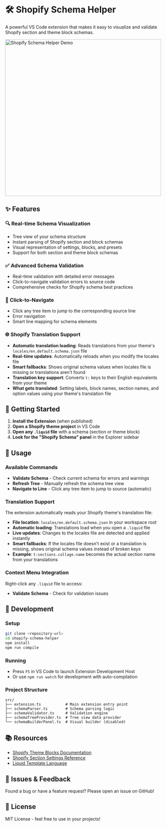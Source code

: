 # 🛠️ Shopify Schema Helper

A powerful VS Code extension that makes it easy to visualize and validate Shopify section and theme block schemas.

<img src="media/demo.gif" alt="Shopify Schema Helper Demo" width="500" height="auto">

## ✨ Features

### 🔍 **Real-time Schema Visualization**
- Tree view of your schema structure
- Instant parsing of Shopify section and block schemas
- Visual representation of settings, blocks, and presets
- Support for both section and theme block schemas

### ✅ **Advanced Schema Validation**
- Real-time validation with detailed error messages
- Click-to-navigate validation errors to source code
- Comprehensive checks for Shopify schema best practices

### 🎯 **Click-to-Navigate**
- Click any tree item to jump to the corresponding source line
- Error navigation
- Smart line mapping for schema elements

### 🌐 **Shopify Translation Support**
- **Automatic translation loading**: Reads translations from your theme's `locales/en.default.schema.json` file
- **Real-time updates**: Automatically reloads when you modify the locales file
- **Smart fallbacks**: Shows original schema values when locales file is missing or translations aren't found
- **Translation key support**: Converts `t:` keys to their English equivalents from your theme
- **What gets translated**: Setting labels, block names, section names, and option values using your theme's translation file

## 🚀 **Getting Started**

1. **Install the Extension** (when published)
2. **Open a Shopify theme project** in VS Code
3. **Open any `.liquid` file** with a schema (section or theme block)
4. **Look for the "Shopify Schema" panel** in the Explorer sidebar

## 🎯 **Usage**

### **Available Commands**
- **Validate Schema** - Check current schema for errors and warnings
- **Refresh Tree** - Manually refresh the schema tree view
- **Navigate to Line** - Click any tree item to jump to source (automatic)

### **Translation Support**
The extension automatically reads your Shopify theme's translation file:
- **File location**: `locales/en.default.schema.json` in your workspace root
- **Automatic loading**: Translations load when you open a `.liquid` file
- **Live updates**: Changes to the locales file are detected and applied instantly
- **Smart fallbacks**: If the locales file doesn't exist or a translation is missing, shows original schema values instead of broken keys
- **Example**: `t:sections.collage.name` becomes the actual section name from your translations

### **Context Menu Integration**
Right-click any `.liquid` file to access:
- **Validate Schema** - Check for validation issues

## 🔧 **Development**

### **Setup**
```bash
git clone <repository-url>
cd shopify-schema-helper
npm install
npm run compile
```

### **Running**
- Press `F5` in VS Code to launch Extension Development Host
- Or use `npm run watch` for development with auto-compilation

### **Project Structure**
```
src/
├── extension.ts           # Main extension entry point
├── schemaParser.ts        # Schema parsing logic
├── schemaValidator.ts     # Validation engine
├── schemaTreeProvider.ts  # Tree view data provider
└── schemaBuilderPanel.ts  # Visual builder (disabled)
```

## 📚 **Resources**

- [Shopify Theme Blocks Documentation](https://shopify.dev/docs/storefronts/themes/architecture/blocks)
- [Shopify Section Settings Reference](https://shopify.dev/docs/themes/architecture/sections/section-settings)
- [Liquid Template Language](https://shopify.github.io/liquid/)

## 🐛 **Issues & Feedback**

Found a bug or have a feature request? Please open an issue on GitHub!

## 📄 **License**

MIT License - feel free to use in your projects! 
